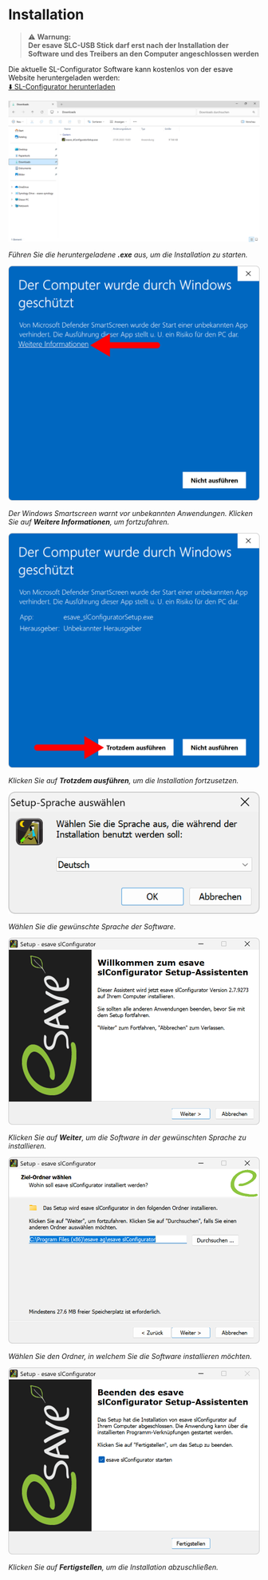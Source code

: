 # Installation

> ⚠️ **Warnung:**  
> **Der esave SLC-USB Stick darf erst nach der Installation der Software und des Treibers an den Computer angeschlossen werden**

Die aktuelle SL-Configurator Software kann kostenlos von der esave Website heruntergeladen werden:  
[⬇️ SL-Configurator herunterladen](https://www.esaveag.com/iLightConfigurator/esave/esave_slConfiguratorSetup.exe)

![Download und Ausführen der Setup-Datei unter Windows 11](installation-1-download.png)

*Führen Sie die heruntergeladene <strong>.exe</strong> aus, um die Installation zu starten.*

![Smartscreen Screenshot](installation-2-smartscreen-1.png)

*Der Windows Smartscreen warnt vor unbekannten Anwendungen. Klicken Sie auf <strong>Weitere Informationen</strong>, um fortzufahren.*

![Smartscreen Screenshot](installation-3-smartscreen-2.png)

*Klicken Sie auf <strong>Trotzdem ausführen</strong>, um die Installation fortzusetzen.*

![Einstellen der Sprache der Software](installation-4-sprachwahl.png)

*Wählen Sie die gewünschte Sprache der Software.*

![Willkommen bei der Installation der Software](installation-5-setup-1.png)

*Klicken Sie auf <strong>Weiter</strong>, um die Software in der gewünschten Sprache zu installieren.*

![Zielordner wählen](installation-6-setup-2.png)

*Wählen Sie den Ordner, in welchem Sie die Software installieren möchten.*

![Abschluss der Installation](installation-7-setup-3.png)

*Klicken Sie auf <strong>Fertigstellen</strong>, um die Installation abzuschließen.* 